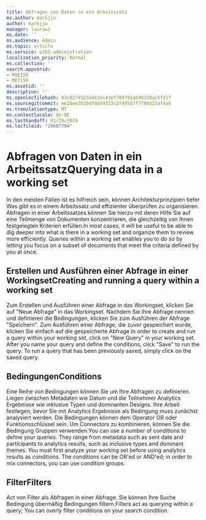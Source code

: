 ```yaml
---
title: Abfragen von Daten in ein Arbeitssatz
ms.author: markjjo
author: markjjo
manager: laurawi
ms.date: ''
ms.audience: Admin
ms.topic: article
ms.service: o365-administration
localization_priority: Normal
ms.collection: ''
search.appverid:
- MOE150
- MET150
ms.assetid: ''
description: ''
ms.openlocfilehash: 03c82741b3a4433c43ef709701ab40330ac5fd1f
ms.sourcegitcommit: ee28ee2b2bdfd049333c2f495d7f7780d13af4a6
ms.translationtype: MT
ms.contentlocale: de-DE
ms.lasthandoff: 01/29/2019
ms.locfileid: "29607794"
---
```

# <a name="querying-data-in-a-working-set"></a><span data-ttu-id="3c2a1-102">Abfragen von Daten in ein Arbeitssatz</span><span class="sxs-lookup"><span data-stu-id="3c2a1-102">Querying data in a working set</span></span>

<span data-ttu-id="3c2a1-p101">In den meisten Fällen ist es hilfreich sein, können Architekturprinzipien tiefer Was gibt es in einem Arbeitssatz und effizienter überprüfen zu organisieren. Abfragen in einer Arbeitssatzes können Sie hierzu mit deren Hilfe Sie auf eine Teilmenge von Dokumenten konzentrieren, die gleichzeitig von Ihnen festgelegten Kriterien erfüllen.</span><span class="sxs-lookup"><span data-stu-id="3c2a1-p101">In most cases, it will be useful to be able to dig deeper into what is there in a working set and organize them to review more efficiently. Queries within a working set enables you to do so by letting you focus on a subset of documents that meet the criteria defined by you at once.</span></span>

## <a name="creating-and-running-a-query-within-a-working-set"></a><span data-ttu-id="3c2a1-105">Erstellen und Ausführen einer Abfrage in einer Workingset</span><span class="sxs-lookup"><span data-stu-id="3c2a1-105">Creating and running a query within a working set</span></span>

<span data-ttu-id="3c2a1-p102">Zum Erstellen und Ausführen einer Abfrage in das Workingset, klicken Sie auf "Neue Abfrage" in das Workingset. Nachdem Sie Ihre Abfrage nennen und definieren die Bedingungen, klicken Sie zum Ausführen der Abfrage "Speichern". Zum Ausführen einer Abfrage, die zuvor gespeichert wurde, klicken Sie einfach auf die gespeicherte Abfrage.</span><span class="sxs-lookup"><span data-stu-id="3c2a1-p102">In order to create and run a query within your working set, click on "New Query" in your working set. After you name your query and define the conditions, click "Save" to run the query. To run a query that has been previously saved, simply click on the saved query.</span></span>

## <a name="conditions"></a><span data-ttu-id="3c2a1-109">Bedingungen</span><span class="sxs-lookup"><span data-stu-id="3c2a1-109">Conditions</span></span>

<span data-ttu-id="3c2a1-p103">Eine Reihe von Bedingungen können Sie um Ihre Abfragen zu definieren. Liegen zwischen Metadaten wie Datum und die Teilnehmer Analytics Ergebnisse wie inklusive Typen und dominanten Designs. Ihre Arbeit festlegen, bevor Sie mit Analytics Ergebnisse als Bedingung muss zunächst analysiert werden. Die Bedingungen können dem Operator OR oder Funktionsschlüssel sein. Um Connectors zu kombinieren, können Sie die Bedingung Gruppen verwenden.</span><span class="sxs-lookup"><span data-stu-id="3c2a1-p103">You can use a number of conditions to define your queries. They range from metadata such as sent date and participants to analytics results, such as inclusive types and dominant themes. You must first analyze your working set before using analytics results as conditions. The conditions can be OR'ed or AND'ed; in order to mix connectors, you can use condition groups.</span></span>

## <a name="filters"></a><span data-ttu-id="3c2a1-114">Filter</span><span class="sxs-lookup"><span data-stu-id="3c2a1-114">Filters</span></span>
<span data-ttu-id="3c2a1-115">Act von Filter als Abfragen in einer Abfrage. Sie können Ihre Suche Bedingung übermäßig Bedingungen filtern.</span><span class="sxs-lookup"><span data-stu-id="3c2a1-115">Filters act as querying within a query; You can overly filter conditions on your search condition.</span></span>


